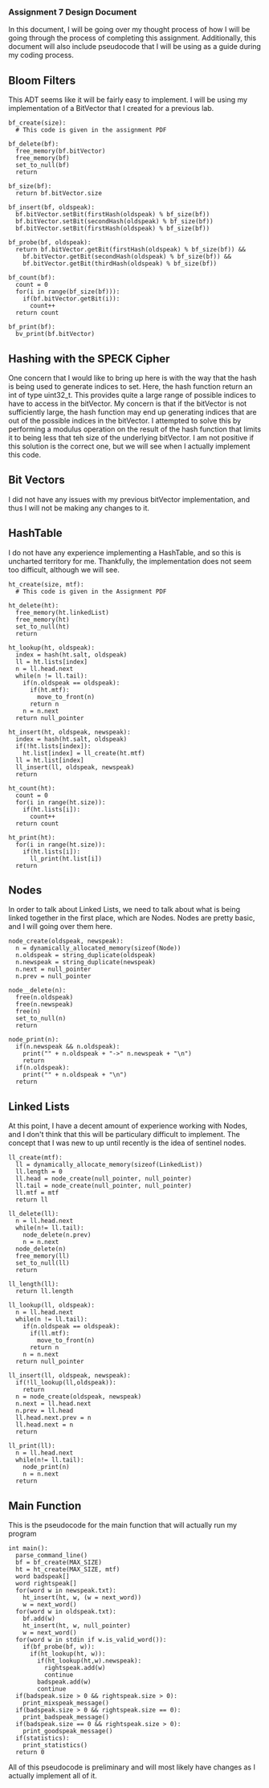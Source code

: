 ### Assignment 7 Design Document

In this document, I will be going over my thought process of how I will be going
through the process of completing this assignment. Additionally, this document
will also include pseudocode that I will be using as a guide during my coding
process.

## Bloom Filters

This ADT seems like it will be fairly easy to implement. I will be using my
implementation of a BitVector that I created for a previous lab.

```
bf_create(size):
  # This code is given in the assignment PDF

bf_delete(bf):
  free_memory(bf.bitVector)
  free_memory(bf)
  set_to_null(bf)
  return

bf_size(bf):
  return bf.bitVector.size

bf_insert(bf, oldspeak):
  bf.bitVector.setBit(firstHash(oldspeak) % bf_size(bf))
  bf.bitVector.setBit(secondHash(oldspeak) % bf_size(bf))
  bf.bitVector.setBit(firstHash(oldspeak) % bf_size(bf))

bf_probe(bf, oldspeak):
  return bf.bitVector.getBit(firstHash(oldspeak) % bf_size(bf)) &&
    bf.bitVector.getBit(secondHash(oldspeak) % bf_size(bf)) &&
    bf.bitVector.getBit(thirdHash(oldspeak) % bf_size(bf))

bf_count(bf):
  count = 0
  for(i in range(bf_size(bf))):
    if(bf.bitVector.getBit(i)):
      count++
  return count

bf_print(bf):
  bv_print(bf.bitVector)

```

## Hashing with the SPECK Cipher

One concern that I would like to bring up here is with the way that the hash is
being used to generate indices to set. Here, the hash function return an int of
type uint32_t. This provides quite a large range of possible indices to have to
access in the bitVector. My concern is that if the bitVector is not sufficiently
large, the hash function may end up generating indices that are out of the
possible indices in the bitVector. I attempted to solve this by performing a
modulus operation on the result of the hash function that limits it to being
less that teh size of the underlying bitVector. I am not positive if this
solution is the correct one, but we will see when I actually implement this
code.


## Bit Vectors

I did not have any issues with my previous bitVector implementation, and thus I
will not be making any changes to it.

## HashTable

I do not have any experience implementing a HashTable, and so this is uncharted
territory for me. Thankfully, the implementation does not seem too difficult,
although we will see.

```
ht_create(size, mtf):
  # This code is given in the Assignment PDF

ht_delete(ht):
  free_memory(ht.linkedList)
  free_memory(ht)
  set_to_null(ht)
  return

ht_lookup(ht, oldspeak):
  index = hash(ht.salt, oldspeak)
  ll = ht.lists[index]
  n = ll.head.next
  while(n != ll.tail):
    if(n.oldspeak == oldspeak):
      if(ht.mtf):
        move_to_front(n)
      return n
    n = n.next
  return null_pointer

ht_insert(ht, oldspeak, newspeak):
  index = hash(ht.salt, oldspeak)
  if(!ht.lists[index]):
    ht.list[index] = ll_create(ht.mtf)
  ll = ht.list[index]
  ll_insert(ll, oldspeak, newspeak)
  return

ht_count(ht):
  count = 0
  for(i in range(ht.size)):
    if(ht.lists[i]):
      count++
  return count

ht_print(ht):
  for(i in range(ht.size)):
    if(ht.lists[i]):
      ll_print(ht.list[i])
  return

```

## Nodes

In order to talk about Linked Lists, we need to talk about what is being linked
together in the first place, which are Nodes. Nodes are pretty basic, and I
will going over them here.

```
node_create(oldspeak, newspeak):
  n = dynamically_allocated_memory(sizeof(Node))
  n.oldspeak = string_duplicate(oldspeak)
  n.newspeak = string_duplicate(newspeak)
  n.next = null_pointer
  n.prev = null_pointer

node__delete(n):
  free(n.oldspeak)
  free(n.newspeak)
  free(n)
  set_to_null(n)
  return

node_print(n):
  if(n.newspeak && n.oldspeak):
    print("" + n.oldspeak + "->" n.newspeak + "\n")
    return
  if(n.oldspeak):
    print("" + n.oldspeak + "\n")
  return
```

## Linked Lists

At this point, I have a decent amount of experience working with Nodes, and I
don't think that this will be particulary difficult to implement. The concept
that I was new to up until recently is the idea of sentinel nodes.

```
ll_create(mtf):
  ll = dynamically_allocate_memory(sizeof(LinkedList))
  ll.length = 0
  ll.head = node_create(null_pointer, null_pointer)
  ll.tail = node_create(null_pointer, null_pointer)
  ll.mtf = mtf
  return ll

ll_delete(ll):
  n = ll.head.next
  while(n!= ll.tail):
    node_delete(n.prev)
    n = n.next
  node_delete(n)
  free_memory(ll)
  set_to_null(ll)
  return

ll_length(ll):
  return ll.length

ll_lookup(ll, oldspeak):
  n = ll.head.next
  while(n != ll.tail):
    if(n.oldspeak == oldspeak):
      if(ll.mtf):
        move_to_front(n)
      return n
    n = n.next
  return null_pointer

ll_insert(ll, oldspeak, newspeak):
  if(!ll_lookup(ll,oldspeak)):
    return
  n = node_create(oldspeak, newspeak)
  n.next = ll.head.next
  n.prev = ll.head
  ll.head.next.prev = n
  ll.head.next = n
  return

ll_print(ll):
  n = ll.head.next
  while(n!= ll.tail):
    node_print(n)
    n = n.next
  return

```

## Main Function

This is the pseudocode for the main function that will actually run my program

```
int main():
  parse_command_line()
  bf = bf_create(MAX_SIZE)
  ht = ht_create(MAX_SIZE, mtf)
  word badspeak[]
  word rightspeak[]
  for(word w in newspeak.txt):
    ht_insert(ht, w, (w = next_word))
    w = next_word()
  for(word w in oldspeak.txt):
    bf.add(w)
    ht_insert(ht, w, null_pointer)
    w = next_word()
  for(word w in stdin if w.is_valid_word()):
    if(bf_probe(bf, w)):
      if(ht_lookup(ht, w)):
        if(ht_lookup(ht,w).newspeak):
          rightspeak.add(w)
          continue
        badspeak.add(w)
        continue
  if(badspeak.size > 0 && rightspeak.size > 0):
    print_mixspeak_message()
  if(badspeak.size > 0 && rightspeak.size == 0):
    print_badspeak_message()
  if(badspeak.size == 0 && rightspeak.size > 0):
    print_goodspeak_message()
  if(statistics):
    print_statistics()
  return 0
```

All of this pseudocode is preliminary and will most likely have changes as I
actually implement all of it.
